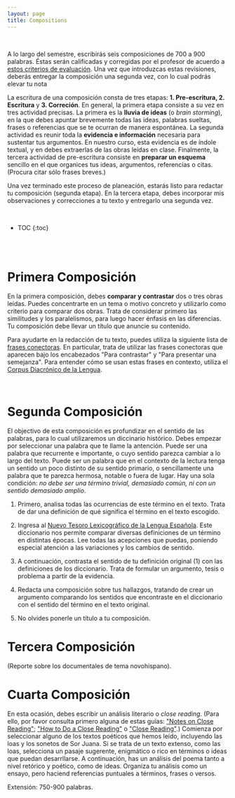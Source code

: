 ```yaml
---
layout: page
title: Compositions
---
```


<br>

A lo largo del semestre, escribirás seis composiciones de 700 a 900 palabras. Éstas serán calificadas y corregidas por el profesor de acuerdo a [estos criterios de evaluación](https://drive.google.com/file/d/1E5t1YhWzQsRwtpzNuc2KEkxkFwNO5Dgi/view?usp=sharing). Una vez que introduzcas estas revisiones, deberás entregar la composición una segunda vez, con lo cual podrás elevar tu nota

La escritura de una composición consta de tres etapas: **1. Pre-escritura, 2. Escritura** y **3. Correción**. En general, la primera etapa consiste a su vez en tres actividad precisas. La primera es la **lluvia de ideas** (o *brain storming*), en la que debes apuntar brevemente todas las ideas, palabras sueltas, frases o referencias que se te ocurran de manera espontánea. La segunda actividad es reunir toda la **evidencia e información** necesaria para sustentar tus argumentos. En nuestro curso, esta evidencia es de índole textual, y en debes extraerlas de las obras leídas en clase. Finalmente, la tercera actividad de pre-escritura consiste en **preparar un esquema** sencillo en el que organices tus ideas, argumentos, referencias o citas. (Procura citar sólo frases breves.)

Una vez terminado este proceso de planeación, estarás listo para redactar tu composición (segunda etapa). En la tercera etapa, debes incorporar mis observaciones y correcciones a tu texto y entregarlo una segunda vez.

<br>

* TOC
{:toc}

<br>
<br>

# Primera Composición

En la primera composición, debes **comparar y contrastar** dos o tres obras leídas. Puedes concentrarte en un tema o motivo concreto y utilizarlo como criterio para comparar dos obras. Trata de considerar primero las similitudes y los paralelismos, para luego hacer énfasis en las diferencias. Tu composición debe llevar un título que anuncie su contenido.

Para ayudarte en la redacción de tu texto, puedes utiliza la siguiente lista de [frases conectoras](https://drive.google.com/file/d/1HlCccOz82TFvkfbINOV9Yu2IpAXFS00u/view?usp=sharing). En particular, trata de utilizar las frases conectoras que aparecen bajo los encabezados "Para contrastar" y "Para presentar una semejanza". Para entender cómo se usan estas frases en contexto, utiliza el [Corpus Diacrónico de la Lengua](http://corpus.rae.es/cordenet.html).

<br>

# Segunda Composición

El objectivo de esta composición es profundizar en el sentido de las palabras, para lo cual utilizaremos un diccinario histórico. Debes empezar por seleccionar una palabra que te llame la antención. Puede ser una palabra que recurrente e importante, o cuyo sentido parezca cambiar a lo largo del texto. Puede ser un palabra que en el contexto de la lectura tenga un sentido un poco distinto de su sentido primario, o sencillamente una palabra que te parezca hermosa, notable o fuera de lugar. Hay una sola condición: *no debe ser una término trivial, demasiado común, ni con un sentido demasiado amplio*.

1. Primero, analisa todas las ocurrencias de este término en el texto. Trata de dar una definición de qué significa el término en el texto escogido.
2. Ingresa al [Nuevo Tesoro Lexicográfico de la Lengua Española](http://ntlle.rae.es/ntlle/SrvltGUILoginNtlle). Este diccionario nos permite comparar diversas definiciones de un término en distintas épocas. Lee todas las acepciones que puedas, poniendo especial atención a las variaciones y los cambios de sentido.
3. A continuación, contrasta el sentido de tu definición original (1) con las definiciones de los diccionario. Trata de formular un argumento, tesis o problema a partir de la evidencia.
4. Redacta una composición sobre tus hallazgos, tratando de crear un argumento comparando los sentidos que encontraste en el diccionario con el sentido del término en el texto original.

4. No olvides ponerle un título a tu composición.

# Tercera Composición

(Reporte sobre los documentales de tema novohispano).

# Cuarta Composición

En esta ocasión, debes escribir un análisis literario o *close reading*. (Para ello, por favor consulta primero alguna de estas guías: ["Notes on Close Reading"](https://drive.google.com/file/d/1LUr8_rCby7gGPWNbtF5unm52hr5_KoLr/view?usp=sharing); ["How to Do a Close Reading"](https://drive.google.com/file/d/1fTVtJ3V1ghALOeWAGlDq7ZxT9qWCnlpx/view?usp=sharing) o ["Close Reading"](https://owl.purdue.edu/owl/subject_specific_writing/writing_in_literature/writing_about_fiction/index.html).) Comienza por seleccionar alguno de los textos poéticos que hemos leído, incluyendo las loas y los sonetos de Sor Juana. Si se trata de un texto extenso, como las loas, selecciona un pasaje sugerente, enigmático o rico en términos o ideas que puedan desarrllarse. A continuación, has un análisis del poema tanto a nivel retórico y poético, como de ideas. Organiza tu análisis como un ensayo, pero haciend referencias puntuales a términos, frases o versos. 

Extensión: 750-900 palabras. 
